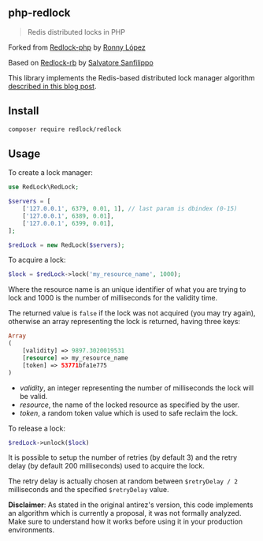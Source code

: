 ## php-redlock

> Redis distributed locks in PHP

Forked from [Redlock-php](https://github.com/ronnylt/redlock-php) by [Ronny López](https://github.com/ronnylt)

Based on [Redlock-rb](https://github.com/antirez/redlock-rb) by [Salvatore Sanfilippo](https://github.com/antirez)

This library implements the Redis-based distributed lock manager algorithm [described in this blog post](http://antirez.com/news/77).

## Install

```sh
composer require redlock/redlock
```

## Usage

To create a lock manager:

```php
use RedLock\RedLock;

$servers = [
    ['127.0.0.1', 6379, 0.01, 1], // last param is dbindex (0-15)
    ['127.0.0.1', 6389, 0.01],
    ['127.0.0.1', 6399, 0.01],
];

$redLock = new RedLock($servers);
```

To acquire a lock:

```php
$lock = $redLock->lock('my_resource_name', 1000);
```

Where the resource name is an unique identifier of what you are trying to lock
and 1000 is the number of milliseconds for the validity time.

The returned value is `false` if the lock was not acquired (you may try again),
otherwise an array representing the lock is returned, having three keys:

```php
Array
(
    [validity] => 9897.3020019531
    [resource] => my_resource_name
    [token] => 53771bfa1e775
)
```

* _validity_, an integer representing the number of milliseconds the lock will be valid.
* _resource_, the name of the locked resource as specified by the user.
* _token_, a random token value which is used to safe reclaim the lock.

To release a lock:

```php
$redLock->unlock($lock)
```

It is possible to setup the number of retries (by default 3) and the retry
delay (by default 200 milliseconds) used to acquire the lock.

The retry delay is actually chosen at random between `$retryDelay / 2` milliseconds and
the specified `$retryDelay` value.

**Disclaimer**:
As stated in the original antirez's version, this code implements an algorithm which is currently a proposal,
it was not formally analyzed.
Make sure to understand how it works before using it in your production environments.
